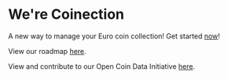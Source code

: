 # We're Coinection 

A new way to manage your Euro coin collection! Get started [now](https://coinection.eu?ref=github)!

View our roadmap [here](https://coinection.features.vote).

View and contribute to our Open Coin Data Initiative [here](https://github.com/Coinection/Open-Coin-Data).

<!--

**Here are some ideas to get you started:**

🙋‍♀️ A short introduction - what is your organization all about?
🌈 Contribution guidelines - how can the community get involved?
👩‍💻 Useful resources - where can the community find your docs? Is there anything else the community should know?
🍿 Fun facts - what does your team eat for breakfast?
🧙 Remember, you can do mighty things with the power of [Markdown](https://docs.github.com/github/writing-on-github/getting-started-with-writing-and-formatting-on-github/basic-writing-and-formatting-syntax)
-->
